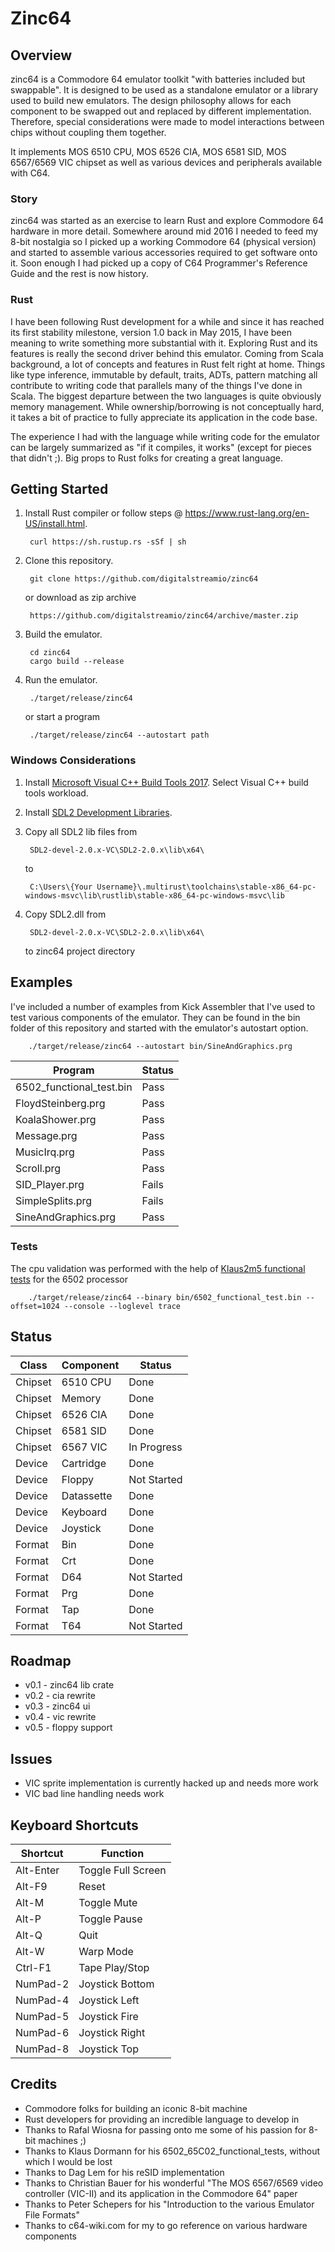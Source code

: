 # Zinc64

## Overview

zinc64 is a Commodore 64 emulator toolkit "with batteries included but
swappable". It is designed to be used as a standalone emulator or a library
used to build new emulators. The design philosophy allows for each component
to be swapped out and replaced by different implementation. Therefore,
special considerations were made to model interactions between chips
without coupling them together.

It implements MOS 6510 CPU, MOS 6526 CIA, MOS 6581 SID,
MOS 6567/6569 VIC chipset as well as various devices and peripherals available
with C64.

### Story

zinc64 was started as an exercise to learn Rust and explore Commodore 64
hardware in more detail. Somewhere around mid 2016 I needed to feed my 8-bit
nostalgia so I picked up a working Commodore 64 (physical version) and started
to assemble various accessories required to get software onto it. Soon enough I
had picked up a copy of C64 Programmer's Reference Guide and the rest is now
history.

### Rust

I have been following Rust development for a while and since it has reached its
first stability milestone, version 1.0 back in May 2015, I have been meaning to
write something more substantial with it. Exploring Rust and its features is
really the second driver behind this emulator. Coming from Scala background, a
lot of concepts and features in Rust felt right at home. Things like type
inference, immutable by default, traits, ADTs, pattern matching all contribute
to writing code that parallels many of the things I've done in Scala. The
biggest departure between the two languages is quite obviously memory
management. While ownership/borrowing is not conceptually hard, it takes a bit
of practice to fully appreciate its application in the code base.

The experience I had with the language while writing code for the emulator
can be largely summarized as "if it compiles, it works" (except for pieces
that didn't ;). Big props to Rust folks for creating a great language.

## Getting Started

1. Install Rust compiler or follow steps @ https://www.rust-lang.org/en-US/install.html.

        curl https://sh.rustup.rs -sSf | sh

2. Clone this repository.

        git clone https://github.com/digitalstreamio/zinc64

	or download as zip archive

		https://github.com/digitalstreamio/zinc64/archive/master.zip

3. Build the emulator.

        cd zinc64
        cargo build --release

4. Run the emulator.

        ./target/release/zinc64

    or start a program

    	./target/release/zinc64 --autostart path

### Windows Considerations

1. Install [Microsoft Visual C++ Build Tools 2017](https://www.visualstudio.com/downloads/#build-tools-for-visual-studio-2017). Select Visual C++ build tools workload.

2. Install [SDL2 Development Libraries](http://www.libsdl.org/release/SDL2-devel-2.0.7-VC.zip).

3. Copy all SDL2 lib files from

		SDL2-devel-2.0.x-VC\SDL2-2.0.x\lib\x64\

	to 

		C:\Users\{Your Username}\.multirust\toolchains\stable-x86_64-pc-windows-msvc\lib\rustlib\stable-x86_64-pc-windows-msvc\lib

4. Copy SDL2.dll from

		SDL2-devel-2.0.x-VC\SDL2-2.0.x\lib\x64\

	to zinc64 project directory

## Examples

I've included a number of examples from Kick Assembler that I've used to test various components of the emulator. They can be found in the bin folder of this repository and started with the emulator's autostart option.

        ./target/release/zinc64 --autostart bin/SineAndGraphics.prg

| Program                  | Status  |
|--------------------------|---------|
| 6502_functional_test.bin | Pass    |
| FloydSteinberg.prg       | Pass    | 
| KoalaShower.prg          | Pass    |
| Message.prg              | Pass    |
| MusicIrq.prg             | Pass    |
| Scroll.prg               | Pass    |
| SID_Player.prg           | Fails   |
| SimpleSplits.prg         | Fails   |
| SineAndGraphics.prg      | Pass    |

### Tests

The cpu validation was performed with the help of [Klaus2m5 functional tests](https://github.com/Klaus2m5/6502_65C02_functional_tests) for the 6502 processor 

        ./target/release/zinc64 --binary bin/6502_functional_test.bin --offset=1024 --console --loglevel trace

## Status

| Class   | Component     | Status      |
|---------|---------------|-------------|
| Chipset | 6510 CPU      | Done
| Chipset | Memory        | Done
| Chipset | 6526 CIA      | Done
| Chipset | 6581 SID      | Done
| Chipset | 6567 VIC      | In Progress
| Device  | Cartridge     | Done
| Device  | Floppy        | Not Started
| Device  | Datassette    | Done
| Device  | Keyboard      | Done
| Device  | Joystick      | Done
| Format  | Bin           | Done
| Format  | Crt           | Done
| Format  | D64           | Not Started
| Format  | Prg           | Done
| Format  | Tap           | Done
| Format  | T64           | Not Started

## Roadmap

- v0.1 - zinc64 lib crate
- v0.2 - cia rewrite
- v0.3 - zinc64 ui
- v0.4 - vic rewrite
- v0.5 - floppy support

## Issues

- VIC sprite implementation is currently hacked up and needs more work
- VIC bad line handling needs work

## Keyboard Shortcuts

| Shortcut  | Function          |
|-----------|-------------------|
| Alt-Enter | Toggle Full Screen
| Alt-F9    | Reset
| Alt-M     | Toggle Mute
| Alt-P     | Toggle Pause
| Alt-Q     | Quit
| Alt-W     | Warp Mode
| Ctrl-F1   | Tape Play/Stop
| NumPad-2  | Joystick Bottom
| NumPad-4  | Joystick Left
| NumPad-5  | Joystick Fire
| NumPad-6  | Joystick Right
| NumPad-8  | Joystick Top

## Credits

- Commodore folks for building an iconic 8-bit machine
- Rust developers for providing an incredible language to develop in
- Thanks to Rafal Wiosna for passing onto me some of his passion for 8-bit machines ;)
- Thanks to Klaus Dormann for his 6502_65C02_functional_tests, without which I would be lost
- Thanks to Dag Lem for his reSID implementation
- Thanks to Christian Bauer for his wonderful "The MOS 6567/6569 video controller (VIC-II) and its application in the Commodore 64" paper
- Thanks to Peter Schepers for his "Introduction to the various Emulator File Formats"
- Thanks to c64-wiki.com for my to go reference on various hardware components

